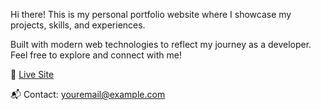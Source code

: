 Hi there! This is my personal portfolio website where I showcase my projects, skills, and experiences.

Built with modern web technologies to reflect my journey as a developer.  
Feel free to explore and connect with me!

🔗 [Live Site]([https://your-portfolio-url.com](https://portfolio-aman-five.vercel.app/))

📬 Contact: youremail@example.com
